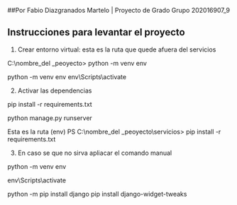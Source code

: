 ##Por Fabio Diazgranados Martelo | Proyecto de Grado Grupo 202016907_9

## Instrucciones para levantar el proyecto

1. Crear entorno virtual: esta es la ruta que quede afuera del servicios

C:\nombre_del _peoyecto> python -m venv env

python -m venv env
env\Scripts\activate

2. Activar las dependencias

pip install -r requirements.txt

python manage.py runserver

Esta es la ruta
(env) PS C:\nombre_del _peoyecto\servicios> pip install -r requirements.txt 

3. En caso se que no sirva apliacar el comando manual

python -m venv env

env\Scripts\activate

python -m pip install django
pip install django-widget-tweaks
